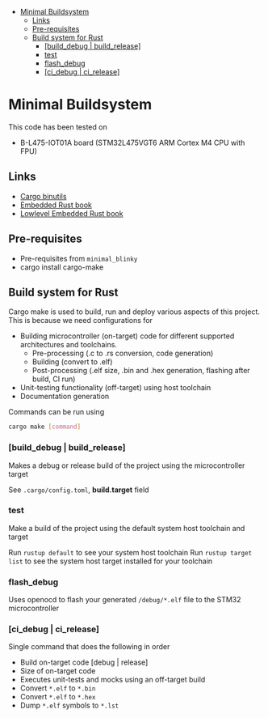 - [Minimal Buildsystem](#minimal-buildsystem)
  - [Links](#links)
  - [Pre-requisites](#pre-requisites)
  - [Build system for Rust](#build-system-for-rust)
    - [\[build\_debug | build\_release\]](#build_debug--build_release)
    - [test](#test)
    - [flash\_debug](#flash_debug)
    - [\[ci\_debug | ci\_release\]](#ci_debug--ci_release)

# Minimal Buildsystem

This code has been tested on

- B-L475-IOT01A board (STM32L475VGT6 ARM Cortex M4 CPU with FPU)

## Links

- [Cargo binutils](https://github.com/rust-embedded/cargo-binutils)
- [Embedded Rust book](https://doc.rust-lang.org/stable/embedded-book/)
- [Lowlevel Embedded Rust book](https://docs.rust-embedded.org/embedonomicon/)

## Pre-requisites

- Pre-requisites from `minimal_blinky`
- cargo install cargo-make

## Build system for Rust

Cargo make is used to build, run and deploy various aspects of this project.
This is because we need configurations for

- Building microcontroller (on-target) code for different supported architectures and toolchains.
  - Pre-processing (.c to .rs conversion, code generation)
  - Building (convert to .elf)
  - Post-processing (.elf size, .bin and .hex generation, flashing after build, CI run)
- Unit-testing functionality (off-target) using host toolchain
- Documentation generation

Commands can be run using 

```bash
cargo make [command]
```

### [build_debug | build_release]

Makes a debug or release build of the project using the microcontroller target

See `.cargo/config.toml`, **build.target** field

### test

Make a build of the project using the default system host toolchain and target

Run `rustup default` to see your system host toolchain
Run `rustup target list` to see the system host target installed for your toolchain

### flash_debug

Uses openocd to flash your generated `/debug/*.elf` file to the STM32 microcontroller

### [ci_debug | ci_release]

Single command that does the following in order

- Build on-target code [debug | release]
- Size of on-target code
- Executes unit-tests and mocks using an off-target build
- Convert `*.elf` to `*.bin`
- Convert `*.elf` to `*.hex`
- Dump `*.elf` symbols to `*.lst`
